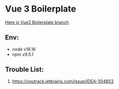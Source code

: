 # Vue 3 Boilerplate

[Here is Vue2 Boilerplate branch](https://github.com/Termonna/vueBoilerplate/tree/vue2-boilerplate)

## Env:
- node v18.16
- npm v9.5.1

## Trouble List:
1. https://youtrack.jetbrains.com/issue/IDEA-304853 

